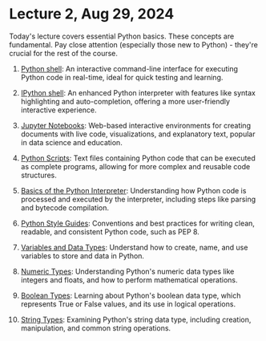 # Lecture 2, Aug 29, 2024

Today's lecture covers essential Python basics. These concepts are fundamental. Pay close attention (especially those new to Python) - they're crucial for the rest of the course.

1. [Python shell](../topics/python-shell/python-shell.md): An interactive command-line interface for executing Python code in real-time, ideal for quick testing and learning.

2. [IPython shell](../topics/ipython-shell/ipython-shell.ipynb): An enhanced Python interpreter with features like syntax highlighting and auto-completion, offering a more user-friendly interactive experience.

3. [Jupyter Notebooks](../topics/jupyter-notebooks/jupyter-notebooks.ipynb): Web-based interactive environments for creating documents with live code, visualizations, and explanatory text, popular in data science and education.

4. [Python Scripts](../topics/python-scripts/python-scripts.md): Text files containing Python code that can be executed as complete programs, allowing for more complex and reusable code structures.

5. [Basics of the Python Interpreter](../topics/python-interpreter/interpreter-basics.md): Understanding how Python code is processed and executed by the interpreter, including steps like parsing and bytecode compilation.

6. [Python Style Guides](../topics/python-style-guide/python-style-guide.md): Conventions and best practices for writing clean, readable, and consistent Python code, such as PEP 8.

7. [Variables and Data Types](../topics/variables-and-data-types.ipynb): Understand how to create, name, and use variables to store and data in Python.

8. [Numeric Types](../topics/numerics/numeric-types.ipynb): Understanding Python's numeric data types like integers and floats, and how to perform mathematical operations.

9. [Boolean Types](../topics/booleans/boolean-type.ipynb): Learning about Python's boolean data type, which represents True or False values, and its use in logical operations.

10. [String Types](../topics/strings/string-type.ipynb): Examining Python's string data type, including creation, manipulation, and common string operations.